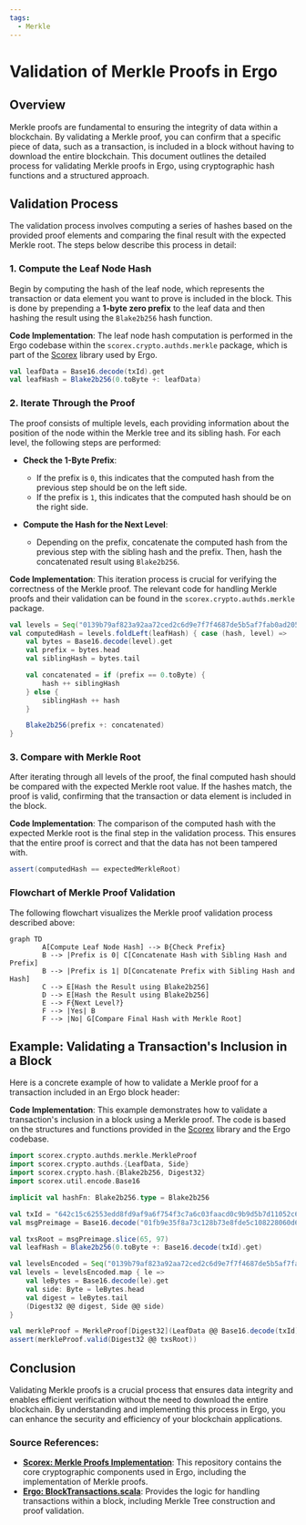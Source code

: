 ```yaml
---
tags:
  - Merkle
---
```


# Validation of Merkle Proofs in Ergo

## Overview

Merkle proofs are fundamental to ensuring the integrity of data within a blockchain. By validating a Merkle proof, you can confirm that a specific piece of data, such as a transaction, is included in a block without having to download the entire blockchain. This document outlines the detailed process for validating Merkle proofs in Ergo, using cryptographic hash functions and a structured approach.

## Validation Process

The validation process involves computing a series of hashes based on the provided proof elements and comparing the final result with the expected Merkle root. The steps below describe this process in detail:

### 1. Compute the Leaf Node Hash

Begin by computing the hash of the leaf node, which represents the transaction or data element you want to prove is included in the block. This is done by prepending a **1-byte zero prefix** to the leaf data and then hashing the result using the `Blake2b256` hash function.

**Code Implementation**: The leaf node hash computation is performed in the Ergo codebase within the `scorex.crypto.authds.merkle` package, which is part of the [Scorex](https://github.com/ScorexFoundation/Scorex) library used by Ergo.

```scala
val leafData = Base16.decode(txId).get
val leafHash = Blake2b256(0.toByte +: leafData)
```

### 2. Iterate Through the Proof

The proof consists of multiple levels, each providing information about the position of the node within the Merkle tree and its sibling hash. For each level, the following steps are performed:

- **Check the 1-Byte Prefix**:
    - If the prefix is `0`, this indicates that the computed hash from the previous step should be on the left side.
    - If the prefix is `1`, this indicates that the computed hash should be on the right side.
    
- **Compute the Hash for the Next Level**:
    - Depending on the prefix, concatenate the computed hash from the previous step with the sibling hash and the prefix. Then, hash the concatenated result using `Blake2b256`.

**Code Implementation**: This iteration process is crucial for verifying the correctness of the Merkle proof. The relevant code for handling Merkle proofs and their validation can be found in the `scorex.crypto.authds.merkle` package.

```scala
val levels = Seq("0139b79af823a92aa72ced2c6d9e7f7f4687de5b5af7fab0ad205d3e54bda3f3ae")
val computedHash = levels.foldLeft(leafHash) { case (hash, level) =>
    val bytes = Base16.decode(level).get
    val prefix = bytes.head
    val siblingHash = bytes.tail

    val concatenated = if (prefix == 0.toByte) {
        hash ++ siblingHash
    } else {
        siblingHash ++ hash
    }

    Blake2b256(prefix +: concatenated)
}
```

### 3. Compare with Merkle Root

After iterating through all levels of the proof, the final computed hash should be compared with the expected Merkle root value. If the hashes match, the proof is valid, confirming that the transaction or data element is included in the block.

**Code Implementation**: The comparison of the computed hash with the expected Merkle root is the final step in the validation process. This ensures that the entire proof is correct and that the data has not been tampered with.

```scala
assert(computedHash == expectedMerkleRoot)
```

### Flowchart of Merkle Proof Validation

The following flowchart visualizes the Merkle proof validation process described above:

```mermaid
graph TD
        A[Compute Leaf Node Hash] --> B{Check Prefix}
        B --> |Prefix is 0| C[Concatenate Hash with Sibling Hash and Prefix]
        B --> |Prefix is 1| D[Concatenate Prefix with Sibling Hash and Hash]
        C --> E[Hash the Result using Blake2b256]
        D --> E[Hash the Result using Blake2b256]
        E --> F{Next Level?}
        F --> |Yes| B
        F --> |No| G[Compare Final Hash with Merkle Root]
```

## Example: Validating a Transaction's Inclusion in a Block

Here is a concrete example of how to validate a Merkle proof for a transaction included in an Ergo block header:

**Code Implementation**: This example demonstrates how to validate a transaction's inclusion in a block using a Merkle proof. The code is based on the structures and functions provided in the [Scorex](https://github.com/ScorexFoundation/Scorex) library and the Ergo codebase.

```scala
import scorex.crypto.authds.merkle.MerkleProof
import scorex.crypto.authds.{LeafData, Side}
import scorex.crypto.hash.{Blake2b256, Digest32}
import scorex.util.encode.Base16

implicit val hashFn: Blake2b256.type = Blake2b256

val txId = "642c15c62553edd8fd9af9a6f754f3c7a6c03faacd0c9b9d5b7d11052c6c6fe8"
val msgPreimage = Base16.decode("01fb9e35f8a73c128b73e8fde5c108228060d68f11a69359ee0fb9bfd84e7ecde6d19957ccbbe75b075b3baf1cac6126b6e80b5770258f4cec29fbde92337faeec74c851610658a40f5ae74aa3a4babd5751bd827a6ccc1fe069468ef487cb90a8c452f6f90ab0b6c818f19b5d17befd85de199d533893a359eb25e7804c8b5d7514d784c8e0e52dabae6e89a9d6ed9c84388b228e7cdee09462488c636a87931d656eb8b40f82a507008ccacbee05000000").get

val txsRoot = msgPreimage.slice(65, 97)
val leafHash = Blake2b256(0.toByte +: Base16.decode(txId).get)

val levelsEncoded = Seq("0139b79af823a92aa72ced2c6d9e7f7f4687de5b5af7fab0ad205d3e54bda3f3ae")
val levels = levelsEncoded.map { le =>
    val leBytes = Base16.decode(le).get
    val side: Byte = leBytes.head
    val digest = leBytes.tail
    (Digest32 @@ digest, Side @@ side)
}

val merkleProof = MerkleProof[Digest32](LeafData @@ Base16.decode(txId).get, levels)
assert(merkleProof.valid(Digest32 @@ txsRoot))
```

## Conclusion

Validating Merkle proofs is a crucial process that ensures data integrity and enables efficient verification without the need to download the entire blockchain. By understanding and implementing this process in Ergo, you can enhance the security and efficiency of your blockchain applications.

### Source References:

- **[Scorex: Merkle Proofs Implementation](https://github.com/ScorexFoundation/Scorex)**: This repository contains the core cryptographic components used in Ergo, including the implementation of Merkle proofs.
- **[Ergo: BlockTransactions.scala](https://github.com/ergoplatform/ergo/blob/master/ergo-core/src/main/scala/org/ergoplatform/modifiers/history/BlockTransactions.scala)**: Provides the logic for handling transactions within a block, including Merkle Tree construction and proof validation.
